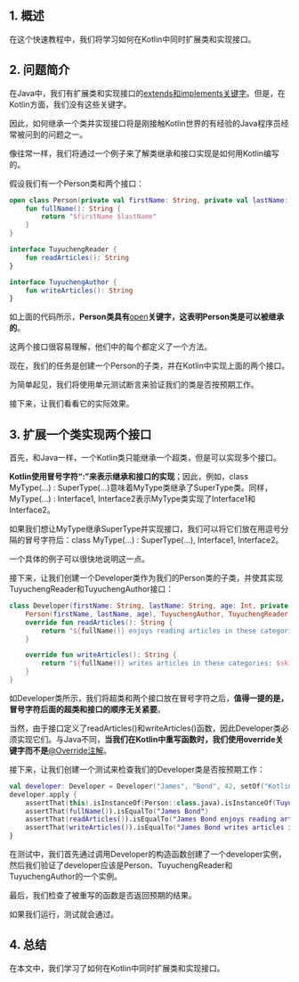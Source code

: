 ## 1. 概述

在这个快速教程中，我们将学习如何在Kotlin中同时扩展类和实现接口。

## 2. 问题简介

在Java中，我们有扩展类和实现接口的[extends和implements关键字](https://www.baeldung.com/java-implements-vs-extends)。但是，在Kotlin方面，我们没有这些关键字。

因此，如何继承一个类并实现接口将是刚接触Kotlin世界的有经验的Java程序员经常被问到的问题之一。

像往常一样，我们将通过一个例子来了解类继承和接口实现是如何用Kotlin编写的。

假设我们有一个Person类和两个接口：

```kotlin
open class Person(private val firstName: String, private val lastName: String, val age: Int) {
    fun fullName(): String {
        return "$firstName $lastName"
    }
}

interface TuyuchengReader {
    fun readArticles(): String
}

interface TuyuchengAuthor {
    fun writeArticles(): String
}
```

如上面的代码所示，**Person类具有**[open](https://www.baeldung.com/kotlin/open-keyword)**关键字，这表明Person类是可以被继承的**。

这两个接口很容易理解，他们中的每个都定义了一个方法。

现在，我们的任务是创建一个Person的子类，并在Kotlin中实现上面的两个接口。

为简单起见，我们将使用单元测试断言来验证我们的类是否按预期工作。

接下来，让我们看看它的实际效果。

## 3. 扩展一个类实现两个接口

首先，和Java一样，一个Kotlin类只能继承一个超类，但是可以实现多个接口。

**Kotlin使用冒号字符“:”来表示继承和接口的实现**；因此，例如，class MyType(...) : SuperType(...)意味着MyType类继承了SuperType类。同样，MyType(...) : Interface1, Interface2表示MyType类实现了Interface1和Interface2。

如果我们想让MyType继承SuperType并实现接口，我们可以将它们放在用逗号分隔的冒号字符后：class MyType(...) : SuperType(...), Interface1, Interface2。

一个具体的例子可以很快地说明这一点。

接下来，让我们创建一个Developer类作为我们的Person类的子类，并使其实现TuyuchengReader和TuyuchengAuthor接口：

```kotlin
class Developer(firstName: String, lastName: String, age: Int, private val skills: Set<String>) :
    Person(firstName, lastName, age), TuyuchengAuthor, TuyuchengReader {
    override fun readArticles(): String {
        return "${fullName()} enjoys reading articles in these categories: $skills"
    }

    override fun writeArticles(): String {
        return "${fullName()} writes articles in these categories: $skills"
    }
}
```

如Developer类所示，我们将超类和两个接口放在冒号字符之后，**值得一提的是，冒号字符后面的超类和接口的顺序无关紧要**。

当然，由于接口定义了readArticles()和writeArticles()函数，因此Developer类必须实现它们。与Java不同，**当我们在Kotlin中重写函数时，我们使用override关键字而不是**[@Override注解](https://www.baeldung.com/java-override)。

接下来，让我们创建一个测试来检查我们的Developer类是否按预期工作：

```kotlin
val developer: Developer = Developer("James", "Bond", 42, setOf("Kotlin", "Java", "Linux"))
developer.apply {
    assertThat(this).isInstanceOf(Person::class.java).isInstanceOf(TuyuchengReader::class.java).isInstanceOf(TuyuchengAuthor::class.java)
    assertThat(fullName()).isEqualTo("James Bond")
    assertThat(readArticles()).isEqualTo("James Bond enjoys reading articles in these categories: [Kotlin, Java, Linux]")
    assertThat(writeArticles()).isEqualTo("James Bond writes articles in these categories: [Kotlin, Java, Linux]")
}

```

在测试中，我们首先通过调用Developer的构造函数创建了一个developer实例，然后我们验证了developer应该是Person、TuyuchengReader和TuyuchengAuthor的一个实例。

最后，我们检查了被重写的函数是否返回预期的结果。

如果我们运行，测试就会通过。

## 4. 总结

在本文中，我们学习了如何在Kotlin中同时扩展类和实现接口。